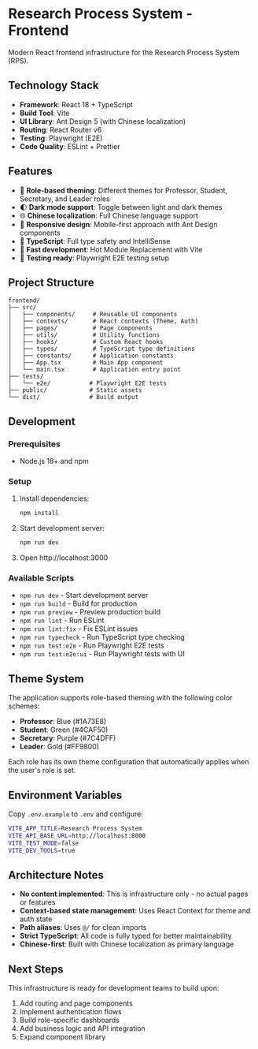 # Research Process System - Frontend

Modern React frontend infrastructure for the Research Process System (RPS).

## Technology Stack

- **Framework**: React 18 + TypeScript
- **Build Tool**: Vite
- **UI Library**: Ant Design 5 (with Chinese localization)
- **Routing**: React Router v6
- **Testing**: Playwright (E2E)
- **Code Quality**: ESLint + Prettier

## Features

- 🎨 **Role-based theming**: Different themes for Professor, Student, Secretary, and Leader roles
- 🌓 **Dark mode support**: Toggle between light and dark themes
- 🌐 **Chinese localization**: Full Chinese language support
- 📱 **Responsive design**: Mobile-first approach with Ant Design components
- 🔧 **TypeScript**: Full type safety and IntelliSense
- 🚀 **Fast development**: Hot Module Replacement with Vite
- 🧪 **Testing ready**: Playwright E2E testing setup

## Project Structure

```
frontend/
├── src/
│   ├── components/     # Reusable UI components
│   ├── contexts/       # React contexts (Theme, Auth)
│   ├── pages/          # Page components
│   ├── utils/          # Utility functions
│   ├── hooks/          # Custom React hooks
│   ├── types/          # TypeScript type definitions
│   ├── constants/      # Application constants
│   ├── App.tsx         # Main App component
│   └── main.tsx        # Application entry point
├── tests/
│   └── e2e/           # Playwright E2E tests
├── public/            # Static assets
└── dist/              # Build output
```

## Development

### Prerequisites

- Node.js 18+ and npm

### Setup

1. Install dependencies:
   ```bash
   npm install
   ```

2. Start development server:
   ```bash
   npm run dev
   ```

3. Open http://localhost:3000

### Available Scripts

- `npm run dev` - Start development server
- `npm run build` - Build for production
- `npm run preview` - Preview production build
- `npm run lint` - Run ESLint
- `npm run lint:fix` - Fix ESLint issues
- `npm run typecheck` - Run TypeScript type checking
- `npm run test:e2e` - Run Playwright E2E tests
- `npm run test:e2e:ui` - Run Playwright tests with UI

## Theme System

The application supports role-based theming with the following color schemes:

- **Professor**: Blue (#1A73E8)
- **Student**: Green (#4CAF50)  
- **Secretary**: Purple (#7C4DFF)
- **Leader**: Gold (#FF9800)

Each role has its own theme configuration that automatically applies when the user's role is set.

## Environment Variables

Copy `.env.example` to `.env` and configure:

```bash
VITE_APP_TITLE=Research Process System
VITE_API_BASE_URL=http://localhost:8000
VITE_TEST_MODE=false
VITE_DEV_TOOLS=true
```

## Architecture Notes

- **No content implemented**: This is infrastructure only - no actual pages or features
- **Context-based state management**: Uses React Context for theme and auth state
- **Path aliases**: Uses `@/` for clean imports
- **Strict TypeScript**: All code is fully typed for better maintainability
- **Chinese-first**: Built with Chinese localization as primary language

## Next Steps

This infrastructure is ready for development teams to build upon:

1. Add routing and page components
2. Implement authentication flows
3. Build role-specific dashboards
4. Add business logic and API integration
5. Expand component library